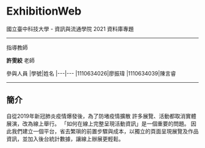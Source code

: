 # ExhibitionWeb
國立臺中科技大學 - 資訊與流通學院 2021 資料庫專題
****
指導教師

__許雯絞__ 老師


參與人員
|學號|姓名
|---|---
|1110634026|廖振瑋
|1110634039|陳言睿

****

## 簡介
自從2019年新冠肺炎疫情爆發後，為了防堵疫情擴散
許多展覽、活動都取消實體展演，改為線上舉行。
「如何在線上完整呈現活動資訊」是一個重要的問題。
因此我們建立一個平台，省去繁瑣的前置步驟與成本，以獨立的頁面呈現展覽及作品資訊，並加入後台統計數據，讓線上辦展更輕鬆。


